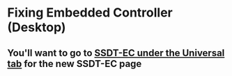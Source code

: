 
# Fixing Embedded Controller (Desktop)

## You'll want to go to [SSDT-EC under the Universal tab](/Universal/ec-fix.html) for the new SSDT-EC page
